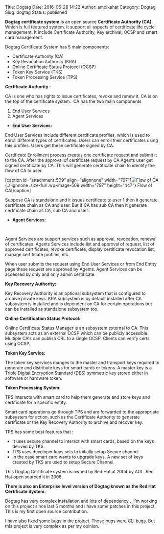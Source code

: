 Title: Dogtag
Date: 2016-06-28 14:22
Author: amolkahat
Category: Dogtag
Slug: dogtag
Status: published

**Dogtag certificate system** is an open source **Certificate Authority (CA)**. Which is full featured system. It support all aspects of certificate life cycle management. It include Certificate Authority, Key archival, OCSP and smart card management.

Dogtag Certificate System has 5 main components:

-   Certificate Authority (CA)
-   Key Revocation Authority (KRA)
-   Online Certificate Status Protocol (OCSP)
-   Token Key Service (TKS)
-   Token Processing Service (TPS)

**Certificate Authority :**

CA is one who has rights to issue certificates, revoke and renew it. CA is on the top of the certificate system.  CA has the two main components<!--more-->

1.  End User Services
2.  Agent Services

-   **End User Services:**

End User Services include different certificate profiles, which is used to enroll different types of certificates. Users can enroll their certificates using this profiles. Users get these certificate signed by CA.

Certificate Enrollment process creates one certificate request and submit it to the CA. After the approval of certificate request by CA Agents user get signed certificate by CA. This will generate certificate chain to identify the flow of CA to user.

\[caption id="attachment\_509" align="alignnone" width="797"\]![Flow of CA](https://akahat.files.wordpress.com/2016/06/ca-1.png){.alignnone .size-full .wp-image-509 width="797" height="447"} Flow of CA\[/caption\]

Suppose CA is standalone and it issues certificate to user 1 then it generate certificate chain as CA and user. But if CA has sub CA then it generate certificate chain as CA, sub CA and user1.

-   **Agent Services:**

 

Agent Services are support services such as approval, revocation, renewal of certificates. Agents Services include list and approval of request, list of approved certificates, revoke certificate, display certificate revocation list, manage certificate profiles, etc.

When user submits the request using End User Services or from End Entity page these request are approved by Agents. Agent Services can be accessed by only and only admin certificate.

**Key Recovery Authority:**

Key Recovery Authority is an optional subsystem that is configured to archive private keys. KRA subsystem is by default installed after CA subsystem is installed and is dependent on CA for certain operations but can be installed as standalone subsystem too.

**Online Certification Status Protocol:**

Online Certificate Status Manager is an subsystem external to CA. This subsystem acts as an external OCSP which can be publicly accessible. Multiple CA's can publish CRL to a single OCSP. Clients can verify certs using OCSP.

**Token Key Service:**

The token key services manges to the master and transport keys required to generate and distribute keys for smart cards or tokens. A master key is a Triple Digital Encryption Standard (DES) symmetric key stored either in software or hardware token.

**Token Processing System:**

TPS interacts with smart card to help them generate and store keys and certificate for a specific entity.

Smart card operations go through TPS and are forwarded to the appropriate subsystem for action, such as the Certificate Authority to generate certificate or the Key Recovery Authority to archive and recover key.

TPS has some best features that :

-   It uses secure channel to interact with smart cards, based on the keys derived by TKS.
-   TPS uses developer keys sets to initially setup Secure channel.
-   In the case smart card wants to upgrade keys. A new set of keys created by TKS are used to setup Secure Channel.

This Dogtag Certificate system is owned by Red Hat at 2004 by AOL. Red Hat open sourced it in 2008.

**There is also an Enterprise level version of Dogtag known as the Red Hat Certificate System.**

Dogtag has very complex installation and lots of dependency .  I'm working on this project since last 5 months and i have some patches in this project. This is my first open source contribution.

I have also fixed some bugs in the project. Those bugs were CLI bugs. But this project is very complex as per my opinion. <!--more-->
